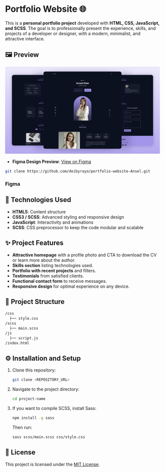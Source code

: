 # Portfolio Website 🌐

This is a **personal portfolio project** developed with **HTML, CSS, JavaScript, and SCSS**. The goal is to professionally present the experience, skills, and projects of a developer or designer, with a modern, minimalist, and attractive interface.

## 🖼️ Preview
![Portfolio Preview](/img/preview.png)

- **Figma Design Preview**: [View on Figma](https://www.figma.com/design/JaZPwhLHowqTFVbd4YszVT/Portfolio-%7C-Website?node-id=0-1&t=eisq9OQGV7464NDi-1)

```sh
git clone https://github.com/deibyrayo/portfolio-website-Ansel.git
```
### Figma 


## 🚀 Technologies Used
- **HTML5**: Content structure
- **CSS3 / SCSS**: Advanced styling and responsive design
- **JavaScript**: Interactivity and animations
- **SCSS**: CSS preprocessor to keep the code modular and scalable

## ✨ Project Features
- **Attractive homepage** with a profile photo and CTA to download the CV or learn more about the author.
- **Skills section** listing technologies used.
- **Portfolio with recent projects** and filters.
- **Testimonials** from satisfied clients.
- **Functional contact form** to receive messages.
- **Responsive design** for optimal experience on any device.

## 📂 Project Structure
```
/css
  ├── style.css
/scss
  ├── main.scss
/js
  ├── script.js
/index.html
```

## ⚙️ Installation and Setup
1. Clone this repository:
   ```bash
   git clone <REPOSITORY_URL>
   ```
2. Navigate to the project directory:
   ```bash
   cd project-name
   ```
3. If you want to compile SCSS, install Sass:
   ```bash
   npm install -g sass
   ```
   Then run:
   ```bash
   sass scss/main.scss css/style.css
   ```


## 📝 License
This project is licensed under the [MIT License](LICENSE).
